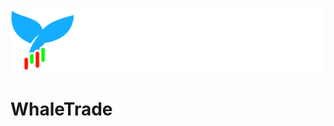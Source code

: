 ![ProjectLogo](https://github.com/LoganBrinsmead/WhaleTrade/blob/dev/front-end/src/component/logo/typelogo-full-color_white.png)
# WhaleTrade
